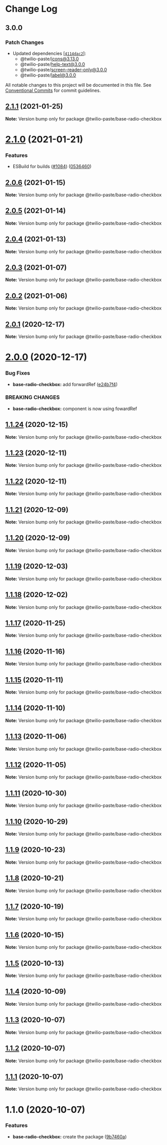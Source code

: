 # Change Log

## 3.0.0

### Patch Changes

- Updated dependencies [[`4114dac2`](https://github.com/twilio-labs/paste/commit/4114dac24d6b89f10aeeaeda2220825b9e146169)]:
  - @twilio-paste/icons@3.13.0
  - @twilio-paste/help-text@3.0.0
  - @twilio-paste/screen-reader-only@3.0.0
  - @twilio-paste/label@3.0.0

All notable changes to this project will be documented in this file.
See [Conventional Commits](https://conventionalcommits.org) for commit guidelines.

## [2.1.1](https://github.com/twilio-labs/paste/compare/@twilio-paste/base-radio-checkbox@2.1.0...@twilio-paste/base-radio-checkbox@2.1.1) (2021-01-25)

**Note:** Version bump only for package @twilio-paste/base-radio-checkbox

# [2.1.0](https://github.com/twilio-labs/paste/compare/@twilio-paste/base-radio-checkbox@2.0.6...@twilio-paste/base-radio-checkbox@2.1.0) (2021-01-21)

### Features

- ESBuild for builds ([#1084](https://github.com/twilio-labs/paste/issues/1084)) ([0536460](https://github.com/twilio-labs/paste/commit/053646011508be10477d5b732269cdb0419235d7))

## [2.0.6](https://github.com/twilio-labs/paste/compare/@twilio-paste/base-radio-checkbox@2.0.5...@twilio-paste/base-radio-checkbox@2.0.6) (2021-01-15)

**Note:** Version bump only for package @twilio-paste/base-radio-checkbox

## [2.0.5](https://github.com/twilio-labs/paste/compare/@twilio-paste/base-radio-checkbox@2.0.4...@twilio-paste/base-radio-checkbox@2.0.5) (2021-01-14)

**Note:** Version bump only for package @twilio-paste/base-radio-checkbox

## [2.0.4](https://github.com/twilio-labs/paste/compare/@twilio-paste/base-radio-checkbox@2.0.3...@twilio-paste/base-radio-checkbox@2.0.4) (2021-01-13)

**Note:** Version bump only for package @twilio-paste/base-radio-checkbox

## [2.0.3](https://github.com/twilio-labs/paste/compare/@twilio-paste/base-radio-checkbox@2.0.2...@twilio-paste/base-radio-checkbox@2.0.3) (2021-01-07)

**Note:** Version bump only for package @twilio-paste/base-radio-checkbox

## [2.0.2](https://github.com/twilio-labs/paste/compare/@twilio-paste/base-radio-checkbox@2.0.1...@twilio-paste/base-radio-checkbox@2.0.2) (2021-01-06)

**Note:** Version bump only for package @twilio-paste/base-radio-checkbox

## [2.0.1](https://github.com/twilio-labs/paste/compare/@twilio-paste/base-radio-checkbox@2.0.0...@twilio-paste/base-radio-checkbox@2.0.1) (2020-12-17)

**Note:** Version bump only for package @twilio-paste/base-radio-checkbox

# [2.0.0](https://github.com/twilio-labs/paste/compare/@twilio-paste/base-radio-checkbox@1.1.24...@twilio-paste/base-radio-checkbox@2.0.0) (2020-12-17)

### Bug Fixes

- **base-radio-checkbox:** add forwardRef ([e24b7f4](https://github.com/twilio-labs/paste/commit/e24b7f4b4008ceaa8e467bea8392112ddb2d2264))

### BREAKING CHANGES

- **base-radio-checkbox:** component is now using fowardRef

## [1.1.24](https://github.com/twilio-labs/paste/compare/@twilio-paste/base-radio-checkbox@1.1.23...@twilio-paste/base-radio-checkbox@1.1.24) (2020-12-15)

**Note:** Version bump only for package @twilio-paste/base-radio-checkbox

## [1.1.23](https://github.com/twilio-labs/paste/compare/@twilio-paste/base-radio-checkbox@1.1.22...@twilio-paste/base-radio-checkbox@1.1.23) (2020-12-11)

**Note:** Version bump only for package @twilio-paste/base-radio-checkbox

## [1.1.22](https://github.com/twilio-labs/paste/compare/@twilio-paste/base-radio-checkbox@1.1.21...@twilio-paste/base-radio-checkbox@1.1.22) (2020-12-11)

**Note:** Version bump only for package @twilio-paste/base-radio-checkbox

## [1.1.21](https://github.com/twilio-labs/paste/compare/@twilio-paste/base-radio-checkbox@1.1.20...@twilio-paste/base-radio-checkbox@1.1.21) (2020-12-09)

**Note:** Version bump only for package @twilio-paste/base-radio-checkbox

## [1.1.20](https://github.com/twilio-labs/paste/compare/@twilio-paste/base-radio-checkbox@1.1.19...@twilio-paste/base-radio-checkbox@1.1.20) (2020-12-09)

**Note:** Version bump only for package @twilio-paste/base-radio-checkbox

## [1.1.19](https://github.com/twilio-labs/paste/compare/@twilio-paste/base-radio-checkbox@1.1.18...@twilio-paste/base-radio-checkbox@1.1.19) (2020-12-03)

**Note:** Version bump only for package @twilio-paste/base-radio-checkbox

## [1.1.18](https://github.com/twilio-labs/paste/compare/@twilio-paste/base-radio-checkbox@1.1.17...@twilio-paste/base-radio-checkbox@1.1.18) (2020-12-02)

**Note:** Version bump only for package @twilio-paste/base-radio-checkbox

## [1.1.17](https://github.com/twilio-labs/paste/compare/@twilio-paste/base-radio-checkbox@1.1.16...@twilio-paste/base-radio-checkbox@1.1.17) (2020-11-25)

**Note:** Version bump only for package @twilio-paste/base-radio-checkbox

## [1.1.16](https://github.com/twilio-labs/paste/compare/@twilio-paste/base-radio-checkbox@1.1.15...@twilio-paste/base-radio-checkbox@1.1.16) (2020-11-16)

**Note:** Version bump only for package @twilio-paste/base-radio-checkbox

## [1.1.15](https://github.com/twilio-labs/paste/compare/@twilio-paste/base-radio-checkbox@1.1.14...@twilio-paste/base-radio-checkbox@1.1.15) (2020-11-11)

**Note:** Version bump only for package @twilio-paste/base-radio-checkbox

## [1.1.14](https://github.com/twilio-labs/paste/compare/@twilio-paste/base-radio-checkbox@1.1.13...@twilio-paste/base-radio-checkbox@1.1.14) (2020-11-10)

**Note:** Version bump only for package @twilio-paste/base-radio-checkbox

## [1.1.13](https://github.com/twilio-labs/paste/compare/@twilio-paste/base-radio-checkbox@1.1.12...@twilio-paste/base-radio-checkbox@1.1.13) (2020-11-06)

**Note:** Version bump only for package @twilio-paste/base-radio-checkbox

## [1.1.12](https://github.com/twilio-labs/paste/compare/@twilio-paste/base-radio-checkbox@1.1.11...@twilio-paste/base-radio-checkbox@1.1.12) (2020-11-05)

**Note:** Version bump only for package @twilio-paste/base-radio-checkbox

## [1.1.11](https://github.com/twilio-labs/paste/compare/@twilio-paste/base-radio-checkbox@1.1.10...@twilio-paste/base-radio-checkbox@1.1.11) (2020-10-30)

**Note:** Version bump only for package @twilio-paste/base-radio-checkbox

## [1.1.10](https://github.com/twilio-labs/paste/compare/@twilio-paste/base-radio-checkbox@1.1.9...@twilio-paste/base-radio-checkbox@1.1.10) (2020-10-29)

**Note:** Version bump only for package @twilio-paste/base-radio-checkbox

## [1.1.9](https://github.com/twilio-labs/paste/compare/@twilio-paste/base-radio-checkbox@1.1.8...@twilio-paste/base-radio-checkbox@1.1.9) (2020-10-23)

**Note:** Version bump only for package @twilio-paste/base-radio-checkbox

## [1.1.8](https://github.com/twilio-labs/paste/compare/@twilio-paste/base-radio-checkbox@1.1.7...@twilio-paste/base-radio-checkbox@1.1.8) (2020-10-21)

**Note:** Version bump only for package @twilio-paste/base-radio-checkbox

## [1.1.7](https://github.com/twilio-labs/paste/compare/@twilio-paste/base-radio-checkbox@1.1.6...@twilio-paste/base-radio-checkbox@1.1.7) (2020-10-19)

**Note:** Version bump only for package @twilio-paste/base-radio-checkbox

## [1.1.6](https://github.com/twilio-labs/paste/compare/@twilio-paste/base-radio-checkbox@1.1.5...@twilio-paste/base-radio-checkbox@1.1.6) (2020-10-15)

**Note:** Version bump only for package @twilio-paste/base-radio-checkbox

## [1.1.5](https://github.com/twilio-labs/paste/compare/@twilio-paste/base-radio-checkbox@1.1.4...@twilio-paste/base-radio-checkbox@1.1.5) (2020-10-13)

**Note:** Version bump only for package @twilio-paste/base-radio-checkbox

## [1.1.4](https://github.com/twilio-labs/paste/compare/@twilio-paste/base-radio-checkbox@1.1.3...@twilio-paste/base-radio-checkbox@1.1.4) (2020-10-09)

**Note:** Version bump only for package @twilio-paste/base-radio-checkbox

## [1.1.3](https://github.com/twilio-labs/paste/compare/@twilio-paste/base-radio-checkbox@1.1.2...@twilio-paste/base-radio-checkbox@1.1.3) (2020-10-07)

**Note:** Version bump only for package @twilio-paste/base-radio-checkbox

## [1.1.2](https://github.com/twilio-labs/paste/compare/@twilio-paste/base-radio-checkbox@1.1.1...@twilio-paste/base-radio-checkbox@1.1.2) (2020-10-07)

**Note:** Version bump only for package @twilio-paste/base-radio-checkbox

## [1.1.1](https://github.com/twilio-labs/paste/compare/@twilio-paste/base-radio-checkbox@1.1.0...@twilio-paste/base-radio-checkbox@1.1.1) (2020-10-07)

**Note:** Version bump only for package @twilio-paste/base-radio-checkbox

# 1.1.0 (2020-10-07)

### Features

- **base-radio-checkbox:** create the package ([9b7460a](https://github.com/twilio-labs/paste/commit/9b7460abe8cedfb08529cc4e4626c22585a1385d))
